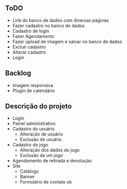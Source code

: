 ## ToDO
- Link do banco de dados com diversas páginas
- Fazer cadastro no banco de dados
- Cadastro de login
- Fazer Agendamento
- Fazer upload de imagem e salvar no banco de dados
- Excluir cadastro
- Alterar cadastro
- Login

## Backlog
- Imagem responsiva
- Plugin de calendário


## Descrição do projeto
- Login
- Painel administrativo
- Cadastro do usuário
    - Alteração de usuário
    - Exclusão de usuário
- Cadastro do jogo
    - Alteração dos dados do jogo
    - Exclusão de um jogo
- Agendamento de retirada e devolução
- Site
    - Catálogo
    - Banner
    - Formulário de contato
ok
